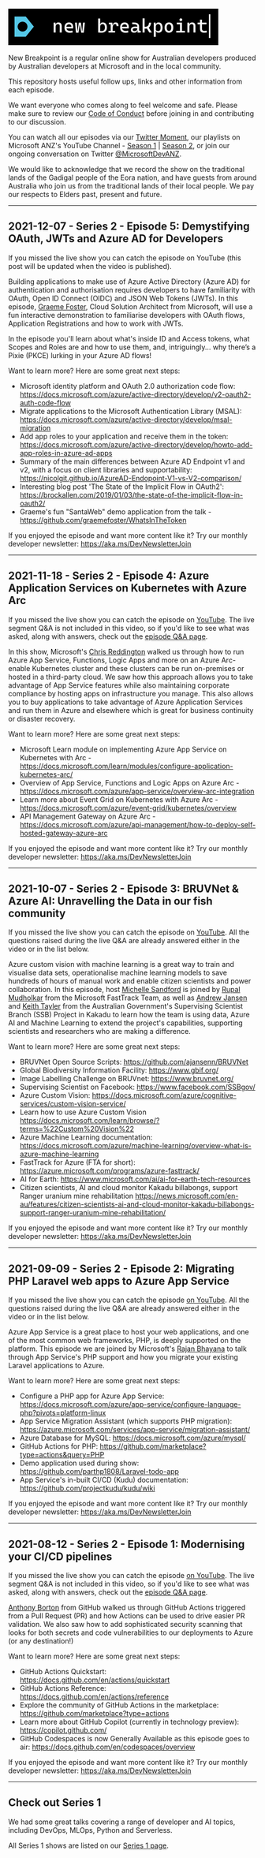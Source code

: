 ![new breakpoint logo](media/new-breakpoint.PNG 'new breakpoint logo')

New Breakpoint is a regular online show for Australian developers produced by Australian developers at Microsoft and in the local community.

This repository hosts useful follow ups, links and other information from each episode.

We want everyone who comes along to feel welcome and safe. Please make sure to review our [Code of Conduct](https://docs.microsoft.com/legal/learntv/codeofconduct) before joining in and contributing to our discussion.

You can watch all our episodes via our [Twitter Moment](https://twitter.com/i/events/1385081425146257409), our playlists on Microsoft ANZ's YouTube Channel - [Season 1](https://aka.ms/new-breakpoint/s1) | [Season 2](https://aka.ms/new-breakpoint/s2), or join our ongoing conversation on Twitter [@MicrosoftDevANZ](https://twitter.com/MicrosoftDevANZ).

We would like to acknowledge that we record the show on the traditional lands of the Gadigal people of the Eora nation, and have guests from around Australia who join us from the traditional lands of their local people. We pay our respects to Elders past, present and future.

***

## 2021-12-07 - Series 2 - Episode 5: Demystifying OAuth, JWTs and Azure AD for Developers

If you missed the live show you can catch the episode on YouTube (this post will be updated when the video is published).

Building applications to make use of Azure Active Directory (Azure AD) for authentication and authorisation requires developers to have familiarity with OAuth, Open ID Connect (OIDC) and JSON Web Tokens (JWTs). In this episode, [Graeme Foster](https://twitter.com/graefoster), Cloud Solution Architect from Microsoft, will use a fun interactive demonstration to familiarise developers with OAuth flows, Application Registrations and how to work with JWTs. 

In the episode you'll learn about what's inside ID and Access tokens, what Scopes and Roles are and how to use them, and, intriguingly... why there’s a Pixie (PKCE) lurking in your Azure AD flows!

Want to learn more? Here are some great next steps:


- Microsoft identity platform and OAuth 2.0 authorization code flow: https://docs.microsoft.com/azure/active-directory/develop/v2-oauth2-auth-code-flow
- Migrate applications to the Microsoft Authentication Library (MSAL): https://docs.microsoft.com/azure/active-directory/develop/msal-migration
- Add app roles to your application and receive them in the token: https://docs.microsoft.com/azure/active-directory/develop/howto-add-app-roles-in-azure-ad-apps
- Summary of the main differences between Azure AD Endpoint v1 and v2, with a focus on client libraries and supportability: https://nicolgit.github.io/AzureAD-Endopoint-V1-vs-V2-comparison/
- Interesting blog post 'The State of the Implicit Flow in OAuth2': https://brockallen.com/2019/01/03/the-state-of-the-implicit-flow-in-oauth2/
- Graeme's fun "SantaWeb" demo application from the talk - https://github.com/graemefoster/WhatsInTheToken

If you enjoyed the episode and want more content like it? Try our monthly developer newsletter: https://aka.ms/DevNewsletterJoin

***

## 2021-11-18 - Series 2 - Episode 4: Azure Application Services on Kubernetes with Azure Arc

If you missed the live show you can catch the episode on [YouTube](https://youtu.be/2mUpbTPUBh0). The live segment Q&A is not included in this video, so if you'd like to see what was asked, along with answers, check out the [episode Q&A page](S02E04LiveQandA.md).

In this show, Microsoft's [Chris Reddington](https://www.linkedin.com/in/chrisreddington/) walked us through how to run Azure App Service, Functions, Logic Apps and more on an Azure Arc-enable Kubernetes cluster and these clusters can be run on-premises or hosted in a third-party cloud. We saw how this approach allows you to take advantage of App Service features while also maintaining corporate compliance by hosting apps on infrastructure you manage. This also allows you to buy applications to take advantage of Azure Application Services and run them in Azure and elsewhere which is great for business continuity or disaster recovery.

Want to learn more? Here are some great next steps:

- Microsoft Learn module on implementing Azure App Service on Kubernetes with Arc - https://docs.microsoft.com/learn/modules/configure-application-kubernetes-arc/
- Overview of App Service, Functions and Logic Apps on Azure Arc - https://docs.microsoft.com/azure/app-service/overview-arc-integration
- Learn more about Event Grid on Kubernetes with Azure Arc - https://docs.microsoft.com/azure/event-grid/kubernetes/overview
- API Management Gateway on Azure Arc - https://docs.microsoft.com/azure/api-management/how-to-deploy-self-hosted-gateway-azure-arc

If you enjoyed the episode and want more content like it? Try our monthly developer newsletter: https://aka.ms/DevNewsletterJoin

***

## 2021-10-07 - Series 2 - Episode 3: BRUVNet & Azure AI: Unravelling the Data in our fish community

If you missed the live show you can catch the episode on [YouTube](https://youtu.be/nnHmVKsERNw). All the questions raised during the live Q&A are already answered either in the video or in the list below.

Azure custom vision with machine learning is a great way to train and visualise data sets, operationalise machine learning models to save hundreds of hours of manual work and enable citizen scientists and power collaboration. In this episode, host [Michelle Sandford](https://www.linkedin.com/in/michellesandford/) is joined by [Rupal Mudholkar](https://www.linkedin.com/in/rupal-thakkar-mudholkar/) from the Microsoft FastTrack Team, as well as [Andrew Jansen](https://www.linkedin.com/in/andrew-jansen-ecologist/) and [Keith Tayler](https://www.linkedin.com/in/keith-tayler-a4535284/) from the Australian Government's Supervising Scientist Branch (SSB) Project in Kakadu to learn how the team is using data, Azure AI and Machine Learning to extend the project's capabilities, supporting scientists and researchers who are making a difference. 

Want to learn more? Here are some great next steps:

- BRUVNet Open Source Scripts: https://github.com/ajansenn/BRUVNet
- Global Biodiversity Information Facility: https://www.gbif.org/ 
- Image Labelling Challenge on BRUVnet: https://www.bruvnet.org/
- Supervising Scientist on Facebook: https://www.facebook.com/SSBgov/
- Azure Custom Vision: https://docs.microsoft.com/azure/cognitive-services/custom-vision-service/
- Learn how to use Azure Custom Vision  https://docs.microsoft.com/learn/browse/?terms=%22Custom%20Vision%22
- Azure Machine Learning documentation: https://docs.microsoft.com/azure/machine-learning/overview-what-is-azure-machine-learning
- FastTrack for Azure (FTA for short): https://azure.microsoft.com/programs/azure-fasttrack/
- AI for Earth: https://www.microsoft.com/ai/ai-for-earth-tech-resources
- Citizen scientists, AI and cloud monitor Kakadu billabongs, support Ranger uranium mine rehabilitation https://news.microsoft.com/en-au/features/citizen-scientists-ai-and-cloud-monitor-kakadu-billabongs-support-ranger-uranium-mine-rehabilitation/

If you enjoyed the episode and want more content like it? Try our monthly developer newsletter: https://aka.ms/DevNewsletterJoin

***

## 2021-09-09 - Series 2 - Episode 2: Migrating PHP Laravel web apps to Azure App Service

If you missed the live show you can catch the episode [on YouTube](https://youtu.be/fdaZmUHCamI). All the questions raised during the live Q&A are already answered either in the video or in the list below.

Azure App Service is a great place to host your web applications, and one of the most common web frameworks, PHP, is deeply supported on the platform. This episode we are joined by Microsoft's [Rajan Bhayana](https://www.linkedin.com/in/rajan-bhayana-3933b547/) to talk through App Service's PHP support and how you migrate your existing Laravel applications to Azure. 

Want to learn more? Here are some great next steps:

- Configure a PHP app for Azure App Service: https://docs.microsoft.com/azure/app-service/configure-language-php?pivots=platform-linux
- App Service Migration Assistant (which supports PHP migration): https://azure.microsoft.com/services/app-service/migration-assistant/
- Azure Database for MySQL: https://docs.microsoft.com/azure/mysql/
- GitHub Actions for PHP: https://github.com/marketplace?type=actions&query=PHP
- Demo application used during show: https://github.com/parthp1808/Laravel-todo-app
- App Service's in-built CI/CD (Kudu) documentation: https://github.com/projectkudu/kudu/wiki

If you enjoyed the episode and want more content like it? Try our monthly developer newsletter: https://aka.ms/DevNewsletterJoin

***

## 2021-08-12 - Series 2 - Episode 1: Modernising your CI/CD pipelines

If you missed the live show you can catch the episode [on YouTube](https://youtu.be/OtQh-8mcc4g). The live segment Q&A is not included in this video, so if you'd like to see what was asked, along with answers, check out the [episode Q&A page](S02E01LiveQandA.md).

[Anthony Borton](https://twitter.com/AnthonyBorton) from GitHub walked us through GitHub Actions triggered from a Pull Request (PR) and how Actions can be used to drive easier PR validation. We also saw how to add sophisticated security scanning that looks for both secrets and code vulnerabilities to our deployments to Azure (or any destination!)

Want to learn more? Here are some great next steps:

- GitHub Actions Quickstart: https://docs.github.com/en/actions/quickstart
- GitHub Actions Reference: https://docs.github.com/en/actions/reference
- Explore the community of GitHub Actions in the marketplace: https://github.com/marketplace?type=actions
- Learn more about GitHub Copilot (currently in technology preview): https://copilot.github.com/
- GitHub Codespaces is now Generally Available as this episode goes to air: https://docs.github.com/en/codespaces/overview

If you enjoyed the episode and want more content like it? Try our monthly developer newsletter: https://aka.ms/DevNewsletterJoin

***

## Check out Series 1

We had some great talks covering a range of developer and AI topics, including DevOps, MLOps, Python and Serverless.

All Series 1 shows are listed on our [Series 1 page](series-01.md).
